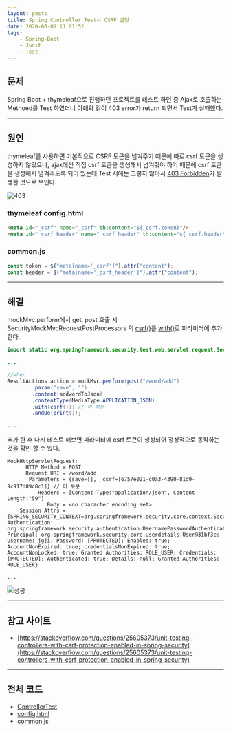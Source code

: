 ```yaml
---
layout: posts
title: Spring Controller Test시 CSRF 설정
date: 2020-06-09 11:01:52
tags:
    - Spring-Boot
    - Junit
    - Test
---
```


## 문제

Spring Boot + thymeleaf으로 진행하던 프로젝트를 테스트 하던 중
Ajax로 호출하는 Methoed를 Test 하였더니 아래와 같이 403 error가 return 되면서 Test가 실패했다.

* * *

## 원인

thymeleaf를 사용하면 기본적으로 CSRF 토큰을 넘겨주기 때문에 따로 csrf 토큰을 생성하지 않았으나, ajax에선 직접 csrf 토큰을 생성해서 넘겨줘야 하기 때문에 csrf 토큰을 생성해서 넘겨주도록 되어 있는데 Test 시에는 그렇지 않아서 [403 Forbidden](https://developer.mozilla.org/ko/docs/Web/HTTP/Status/403)가 발생한 것으로 보인다.

![403](/images/20200609/403에러.PNG)

### thymeleaf config.html

```html
<meta id="_csrf" name="_csrf" th:content="${_csrf.token}"/>
<meta id="_csrf_header" name="_csrf_header" th:content="${_csrf.headerName}"/>
```

### common.js

```javascript
const token = $("meta[name='_csrf']").attr("content");
const header = $("meta[name='_csrf_header']").attr("content");
```

* * *
  
## 해결

mockMvc.perform에서 get, post 호출 시 SecurityMockMvcRequestPostProcessors 의 [csrf()](https://docs.spring.io/spring-security/site/docs/4.2.13.RELEASE/apidocs/org/springframework/security/test/web/servlet/request/SecurityMockMvcRequestPostProcessors.html#csrf--)를 [with()](https://docs.spring.io/spring-framework/docs/current/javadoc-api/org/springframework/test/web/servlet/request/MockHttpServletRequestBuilder.html#with-org.springframework.test.web.servlet.request.RequestPostProcessor-)로 파라미터에 추가한다.

```java
import static org.springframework.security.test.web.servlet.request.SecurityMockMvcRequestPostProcessors.csrf;

...

//when
ResultActions action = mockMvc.perform(post("/word/add")
        .param("save", "")
        .content(addwordToJson)
        .contentType(MediaType.APPLICATION_JSON)
        .with(csrf())) // 이 부분
        .andDo(print());

...

```

추가 한 후 다시 테스트 해보면 파라미터에 csrf 토큰이 생성되어 정상적으로 동작하는 것을 확인 할 수 있다.

```text
MockHttpServletRequest:
      HTTP Method = POST
      Request URI = /word/add
       Parameters = {save=[], _csrf=[6757e021-c0a3-4390-81d9-9c917d89c8c1]} // 이 부분
          Headers = [Content-Type:"application/json", Content-Length:"59"]
             Body = <no character encoding set>
    Session Attrs = {SPRING_SECURITY_CONTEXT=org.springframework.security.core.context.SecurityContextImpl@83a38fdf: Authentication: org.springframework.security.authentication.UsernamePasswordAuthenticationToken@83a38fdf: Principal: org.springframework.security.core.userdetails.User@31bf3c: Username: jgji; Password: [PROTECTED]; Enabled: true; AccountNonExpired: true; credentialsNonExpired: true; AccountNonLocked: true; Granted Authorities: ROLE_USER; Credentials: [PROTECTED]; Authenticated: true; Details: null; Granted Authorities: ROLE_USER}

...

```

![성공](/images/20200609/success.PNG)

* * *

## 참고 사이트

- [https://stackoverflow.com/questions/25605373/unit-testing-controllers-with-csrf-protection-enabled-in-spring-security](https://stackoverflow.com/questions/25605373/unit-testing-controllers-with-csrf-protection-enabled-in-spring-security)

* * *

## 전체 코드

- [ControllerTest](https://github.com/jungguji/wordbook/blob/master/src/test/java/com/jgji/spring/domain/word/controller/WordControllerTest.java)
- [config.html](https://github.com/jungguji/wordbook/blob/master/src/main/resources/templates/fragments/config.html)
- [common.js](https://github.com/jungguji/wordbook/blob/master/src/main/resources/static/js/common.js)